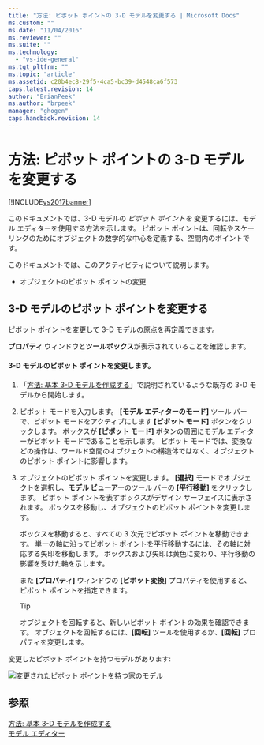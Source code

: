 ```yaml
---
title: "方法: ピボット ポイントの 3-D モデルを変更する | Microsoft Docs"
ms.custom: ""
ms.date: "11/04/2016"
ms.reviewer: ""
ms.suite: ""
ms.technology: 
  - "vs-ide-general"
ms.tgt_pltfrm: ""
ms.topic: "article"
ms.assetid: c20b4ec8-29f5-4ca5-bc39-d4548ca6f573
caps.latest.revision: 14
author: "BrianPeek"
ms.author: "brpeek"
manager: "ghogen"
caps.handback.revision: 14
---
```

# 方法: ピボット ポイントの 3-D モデルを変更する
[!INCLUDE[vs2017banner](../code-quality/includes/vs2017banner.md)]

このドキュメントでは、3\-D モデルの *ピボット ポイントを* 変更するには、モデル エディターを使用する方法を示します。  ピボット ポイントは、回転やスケーリングのためにオブジェクトの数学的な中心を定義する、空間内のポイントです。  
  
 このドキュメントでは、このアクティビティについて説明します。  
  
-   オブジェクトのピボット ポイントの変更  
  
## 3\-D モデルのピボット ポイントを変更する  
 ピボット ポイントを変更して 3\-D モデルの原点を再定義できます。  
  
 **プロパティ** ウィンドウと**ツールボックス**が表示されていることを確認します。  
  
#### 3\-D モデルのピボット ポイントを変更します。  
  
1.  「[方法: 基本 3\-D モデルを作成する](../Topic/How%20to:%20Create%20a%20Basic%203-D%20Model.md)」で説明されているような既存の 3\-D モデルから開始します。  
  
2.  ピボット モードを入力します。  **\[モデル エディターのモード\]** ツール バーで、ピボット モードをアクティブにします **\[ピボット モード\]** ボタンをクリックします。  ボックスが **\[ピボット モード\]** ボタンの周囲にモデル エディターがピボット モードであることを示します。  ピボット モードでは、変換などの操作は、ワールド空間のオブジェクトの構造体ではなく、オブジェクトのピボット ポイントに影響します。  
  
3.  オブジェクトのピボット ポイントを変更します。  **\[選択\]** モードでオブジェクトを選択し、**モデル ビューアー**のツール バーの **\[平行移動\]** をクリックします。  ピボット ポイントを表すボックスがデザイン サーフェイスに表示されます。  ボックスを移動し、オブジェクトのピボット ポイントを変更します。  
  
     ボックスを移動すると、すべての 3 次元でピボット ポイントを移動できます。  単一の軸に沿ってピボット ポイントを平行移動するには、その軸に対応する矢印を移動します。  ボックスおよび矢印は黄色に変わり、平行移動の影響を受けた軸を示します。  
  
     また **\[プロパティ\]** ウィンドウの **\[ピボット変換\]** プロパティを使用すると、ピボット ポイントを指定できます。  
  
    > [!TIP]
    >  オブジェクトを回転すると、新しいピボット ポイントの効果を確認できます。  オブジェクトを回転するには、**\[回転\]** ツールを使用するか、**\[回転\]** プロパティを変更します。  
  
 変更したピボット ポイントを持つモデルがあります:  
  
 ![変更されたピボット ポイントを持つ家のモデル](~/docs/designers/media/digit-modified-model.png "Digit\-Modified\-Model")  
  
## 参照  
 [方法: 基本 3\-D モデルを作成する](../Topic/How%20to:%20Create%20a%20Basic%203-D%20Model.md)   
 [モデル エディター](../designers/model-editor.md)